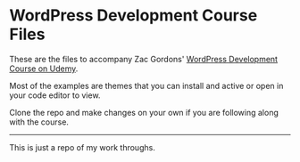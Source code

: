 # WordPress Development Course Files

These are the files to accompany Zac Gordons' [WordPress Development Course on Udemy](http://zacgordon.com/udemy).

Most of the examples are themes that you can install and active or open in your code editor to view.

Clone the repo and make changes on your own if you are following along with the course.


---

This is just a repo of my work throughs.
